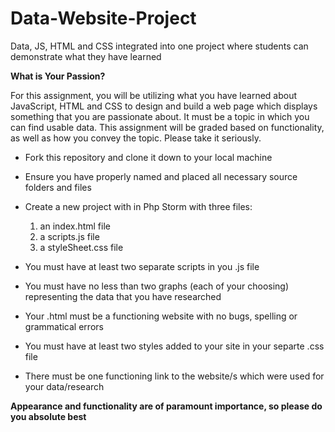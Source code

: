 # Data-Website-Project
Data, JS, HTML and CSS integrated into one project where students can demonstrate what they have learned 

**What is Your Passion?**

For this assignment, you will be utilizing what you have learned about JavaScript, HTML and CSS to design and build a web page which displays something that you are passionate about. It must be a topic in which you can find usable data. This assignment will be graded based on functionality, as well as how you convey the topic. Please take it seriously. 

- Fork this repository and clone it down to your local machine

- Ensure you have properly named and placed all necessary source folders and files

- Create a new project with in Php Storm with three files:

    1. an index.html file
    2. a scripts.js file
    3. a styleSheet.css file

- You must have at least two separate scripts in you .js file
- You must have no less than two graphs (each of your choosing) representing the data that you have researched
- Your .html must be a functioning website with no bugs, spelling or grammatical errors
- You must have at least two styles added to your site in your separte .css file
- There must be one functioning link to the website/s which were used for your data/research

**Appearance and functionality are of paramount importance, so please do you absolute best**
